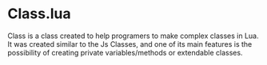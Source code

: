 # Class.lua
Class is a class created to help programers to make complex classes in Lua. It was created similar to the Js Classes, and one of its main features is the possibility of creating private variables/methods or extendable classes.
